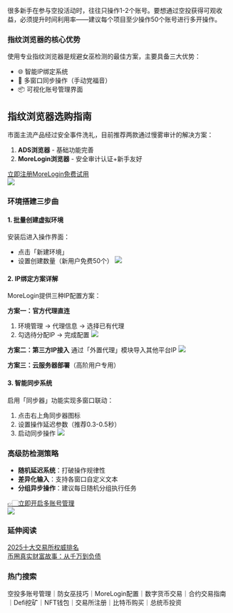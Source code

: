 很多新手在参与空投活动时，往往只操作1-2个账号。要想通过空投获得可观收益，必须提升时间利用率——建议每个项目至少操作50个账号进行多开操作。

### 指纹浏览器的核心优势
使用专业指纹浏览器是规避女巫检测的最佳方案，主要具备三大优势：
- 🌐 智能IP绑定系统
- 🔄 多窗口同步操作（手动党福音）
- 📦 可视化账号管理界面

## 指纹浏览器选购指南
市面主流产品经过安全事件洗礼，目前推荐两款通过慢雾审计的解决方案：
1. **ADS浏览器** - 基础功能完善
2. **MoreLogin浏览器** - 安全审计认证+新手友好

[立即注册MoreLogin免费试用](https://www.morelogin.com/register/?from=administrator)  
[![](https://307e939.webp.li/20250423101724282.png)](https://btc8848.com/top-10-exchanges)

### 环境搭建三步曲
#### 1. 批量创建虚拟环境
安装后进入操作界面：
- 点击「新建环境」
- 设置创建数量（新用户免费50个）
[![](https://307e939.webp.li/20250423101819052.png)](https://btc8848.com/top-10-exchanges)

#### 2. IP绑定方案详解
MoreLogin提供三种IP配置方案：

**方案一：官方代理直连**
1. 环境管理 → 代理信息 → 选择已有代理
2. 勾选待分配IP → 完成配置
[![](https://307e939.webp.li/20250423101911559.png)](https://btc8848.com/top-10-exchanges)

**方案二：第三方IP接入**
通过「外置代理」模块导入其他平台IP
[![](https://307e939.webp.li/20250423102234261.png)](https://btc8848.com/top-10-exchanges)

**方案三：云服务器部署**（高阶用户专用）

#### 3. 智能同步系统
启用「同步器」功能实现多窗口联动：
1. 点击右上角同步器图标
2. 设置操作延迟参数（推荐0.3-0.5秒）
3. 启动同步操作
[![](https://307e939.webp.li/20250423102333799.png)](https://btc8848.com/top-10-exchanges)

### 高级防检测策略
- **随机延迟系统**：打破操作规律性
- **差异化输入**：支持各窗口自定义文本
- **分组异步操作**：建议每日随机分组执行任务

[👉🏻立即开启多账号管理](https://www.morelogin.com/register/?from=administrator)  
[![](https://307e939.webp.li/20250423103520643.png)](https://btc8848.com/top-10-exchanges)

### 延伸阅读
[2025十大交易所权威排名](https://btc8848.com/top-10-exchanges/)  
[币圈真实财富故事：从千万到负债](https://heiyetouzi.xyz/biquanstory001/)

### 热门搜索
空投多账号管理｜防女巫技巧｜MoreLogin配置｜数字货币交易｜合约交易指南｜Defi挖矿｜NFT钱包｜交易所注册｜比特币购买｜总统币投资